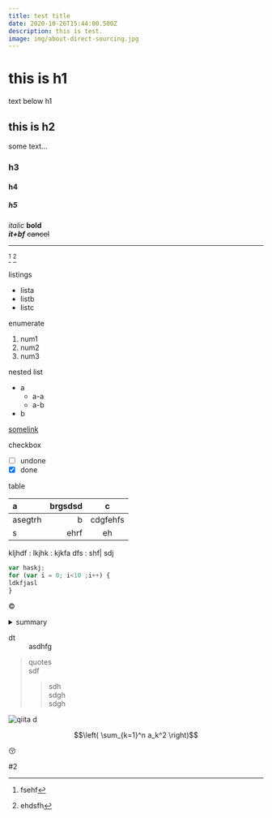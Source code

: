 ```yaml
---
title: test title
date: 2020-10-26T15:44:00.500Z
description: this is test.
image: img/about-direct-sourcing.jpg
---
```

# this is h1
text below h1

## this is h2
some text...
### h3
#### h4
##### h5

_italic_ __bold__  
___it+bf___ ~~cancel~~

---
[^1]
[^example]

[^1]:fsehf
[^example]:ehdsfh

listings

- lista
- listb
- listc

enumerate

1. num1
1. num2
1. num3

nested list

- a
  - a-a
  - a-b
- b

[somelink](https://www.google.com)

checkbox
- [ ] undone
- [x] done

table

|a|brgsdsd|c|
|:---|---:|:---:|
|asegtrh|b|cdgfehfs|
|s|ehrf|eh|

kljhdf
: lkjhk
: kjkfa
dfs
: shf| sdj

```javascript
var haskj;
for (var i = 0; i<10 ;i++) {
ldkfjasl
}
```

&copy;

<details><summary>summary</summary>details................</details>

<dl>
<dt>dt</dt>
<dd>asdhfg</dd>
</dl>

> quotes  
> sdf
> > sdh  
> > sdgh  
> sdgh


![qiita d](https://qiita-image-store.s3.amazonaws.com/0/45617/015bd058-7ea0-e6a5-b9cb-36a4fb38e59c.png "qiita et")

```math
\left( \sum_{k=1}^n a_k^2 \right)
```

:kissing_closed_eyes:

\#2